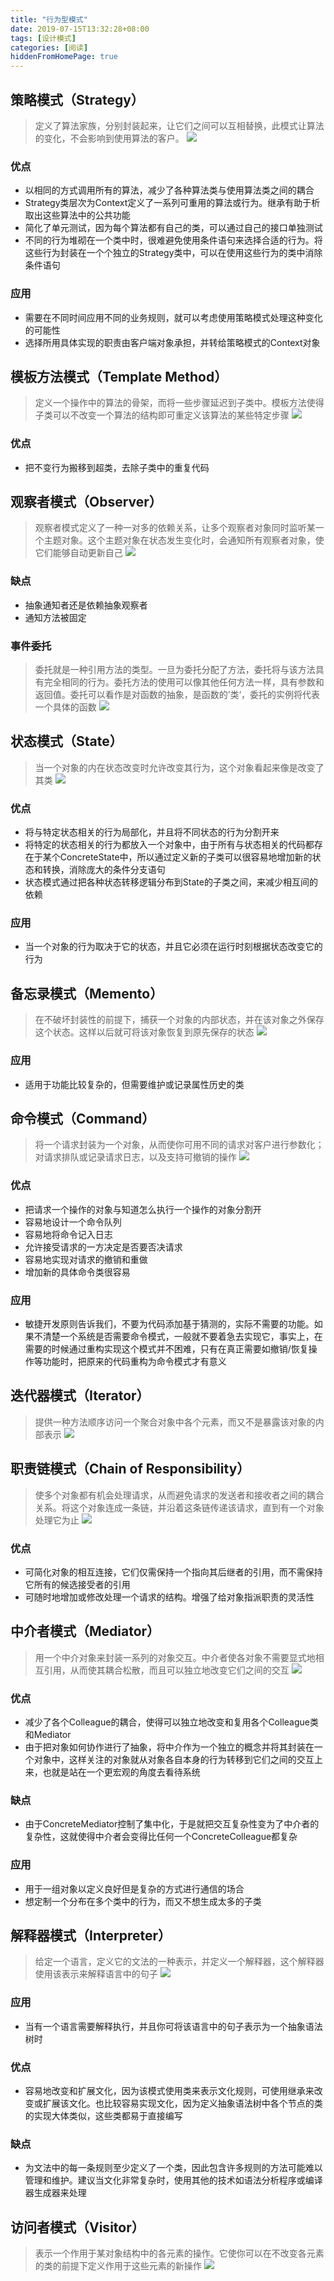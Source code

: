```yaml
---
title: "行为型模式"
date: 2019-07-15T13:32:28+08:00
tags: [设计模式]
categories: [阅读]
hiddenFromHomePage: true
---
```


## 策略模式（Strategy）
>定义了算法家族，分别封装起来，让它们之间可以互相替换，此模式让算法的变化，不会影响到使用算法的客户。
![](/images/read/designPattern/behavioral/strategy.png)
### 优点
- 以相同的方式调用所有的算法，减少了各种算法类与使用算法类之间的耦合
- Strategy类层次为Context定义了一系列可重用的算法或行为。继承有助于析取出这些算法中的公共功能
- 简化了单元测试，因为每个算法都有自己的类，可以通过自己的接口单独测试
- 不同的行为堆砌在一个类中时，很难避免使用条件语句来选择合适的行为。将这些行为封装在一个个独立的Strategy类中，可以在使用这些行为的类中消除条件语句
### 应用
- 需要在不同时间应用不同的业务规则，就可以考虑使用策略模式处理这种变化的可能性
- 选择所用具体实现的职责由客户端对象承担，并转给策略模式的Context对象

## 模板方法模式（Template Method）
>定义一个操作中的算法的骨架，而将一些步骤延迟到子类中。模板方法使得子类可以不改变一个算法的结构即可重定义该算法的某些特定步骤
![](/images/read/designPattern/behavioral/templateMethod.png)
### 优点
- 把不变行为搬移到超类，去除子类中的重复代码

## 观察者模式（Observer）
>观察者模式定义了一种一对多的依赖关系，让多个观察者对象同时监听某一个主题对象。这个主题对象在状态发生变化时，会通知所有观察者对象，使它们能够自动更新自己
![](/images/read/designPattern/behavioral/observer.png)
### 缺点
- 抽象通知者还是依赖抽象观察者
- 通知方法被固定
### 事件委托
>委托就是一种引用方法的类型。一旦为委托分配了方法，委托将与该方法具有完全相同的行为。委托方法的使用可以像其他任何方法一样，具有参数和返回值。委托可以看作是对函数的抽象，是函数的’类‘，委托的实例将代表一个具体的函数
![](/images/read/designPattern/behavioral/delegate.png)

## 状态模式（State）
>当一个对象的内在状态改变时允许改变其行为，这个对象看起来像是改变了其类
![](/images/read/designPattern/behavioral/state.png)
### 优点
- 将与特定状态相关的行为局部化，并且将不同状态的行为分割开来
- 将特定的状态相关的行为都放入一个对象中，由于所有与状态相关的代码都存在于某个ConcreteState中，所以通过定义新的子类可以很容易地增加新的状态和转换，消除庞大的条件分支语句
- 状态模式通过把各种状态转移逻辑分布到State的子类之间，来减少相互间的依赖
### 应用
- 当一个对象的行为取决于它的状态，并且它必须在运行时刻根据状态改变它的行为

## 备忘录模式（Memento）
>在不破坏封装性的前提下，捕获一个对象的内部状态，并在该对象之外保存这个状态。这样以后就可将该对象恢复到原先保存的状态
![](/images/read/designPattern/behavioral/memento.png)
### 应用
- 适用于功能比较复杂的，但需要维护或记录属性历史的类

## 命令模式（Command）
>将一个请求封装为一个对象，从而使你可用不同的请求对客户进行参数化；对请求排队或记录请求日志，以及支持可撤销的操作
![](/images/read/designPattern/behavioral/command.png)
### 优点
- 把请求一个操作的对象与知道怎么执行一个操作的对象分割开
- 容易地设计一个命令队列
- 容易地将命令记入日志
- 允许接受请求的一方决定是否要否决请求
- 容易地实现对请求的撤销和重做
- 增加新的具体命令类很容易
### 应用
- 敏捷开发原则告诉我们，不要为代码添加基于猜测的，实际不需要的功能。如果不清楚一个系统是否需要命令模式，一般就不要着急去实现它，事实上，在需要的时候通过重构实现这个模式并不困难，只有在真正需要如撤销/恢复操作等功能时，把原来的代码重构为命令模式才有意义

## 迭代器模式（Iterator）
>提供一种方法顺序访问一个聚合对象中各个元素，而又不是暴露该对象的内部表示
![](/images/read/designPattern/behavioral/iterator.png)

## 职责链模式（Chain of Responsibility）
>使多个对象都有机会处理请求，从而避免请求的发送者和接收者之间的耦合关系。将这个对象连成一条链，并沿着这条链传递该请求，直到有一个对象处理它为止
![](/images/read/designPattern/behavioral/chainofResponsibility.png)
### 优点
- 可简化对象的相互连接，它们仅需保持一个指向其后继者的引用，而不需保持它所有的候选接受者的引用
- 可随时地增加或修改处理一个请求的结构。增强了给对象指派职责的灵活性

## 中介者模式（Mediator）
>用一个中介对象来封装一系列的对象交互。中介者使各对象不需要显式地相互引用，从而使其耦合松散，而且可以独立地改变它们之间的交互
![](/images/read/designPattern/behavioral/mediator.png)
### 优点
- 减少了各个Colleague的耦合，使得可以独立地改变和复用各个Colleague类和Mediator
- 由于把对象如何协作进行了抽象，将中介作为一个独立的概念并将其封装在一个对象中，这样关注的对象就从对象各自本身的行为转移到它们之间的交互上来，也就是站在一个更宏观的角度去看待系统
### 缺点
- 由于ConcreteMediator控制了集中化，于是就把交互复杂性变为了中介者的复杂性，这就使得中介者会变得比任何一个ConcreteColleague都复杂
### 应用
- 用于一组对象以定义良好但是复杂的方式进行通信的场合
- 想定制一个分布在多个类中的行为，而又不想生成太多的子类

## 解释器模式（Interpreter）
>给定一个语言，定义它的文法的一种表示，并定义一个解释器，这个解释器使用该表示来解释语言中的句子
![](/images/read/designPattern/behavioral/interpreter.png)
### 应用
- 当有一个语言需要解释执行，并且你可将该语言中的句子表示为一个抽象语法树时
### 优点
- 容易地改变和扩展文化，因为该模式使用类来表示文化规则，可使用继承来改变或扩展该文化。也比较容易实现文化，因为定义抽象语法树中各个节点的类的实现大体类似，这些类都易于直接编写
### 缺点
- 为文法中的每一条规则至少定义了一个类，因此包含许多规则的方法可能难以管理和维护。建议当文化非常复杂时，使用其他的技术如语法分析程序或编译器生成器来处理

## 访问者模式（Visitor）
>表示一个作用于某对象结构中的各元素的操作。它使你可以在不改变各元素的类的前提下定义作用于这些元素的新操作
![](/images/read/designPattern/behavioral/visitor.png)